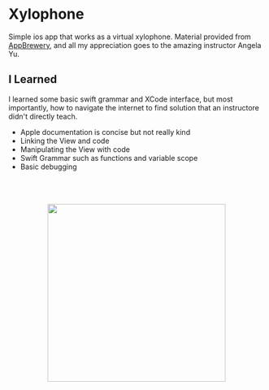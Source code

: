 

<h1>Xylophone</h1>

Simple ios app that works as a virtual xylophone. 
Material provided from [AppBrewery](https://www.appbrewery.co/), and all my appreciation goes to the amazing instructor Angela Yu.

## I Learned

I learned some basic swift grammar and XCode interface, but most importantly, how to navigate the internet to find solution that an instructore didn't directly teach.

* Apple documentation is concise but not really kind<br />
* Linking the View and code<br />
* Manipulating the View with code<br />
* Swift Grammar such as functions and variable scope<br />
* Basic debugging 
<br/><br/><br/><br/>
<p align="center">
<img src="https://i.imgur.com/4sp1Ot0.gif" width="350">
</p>



